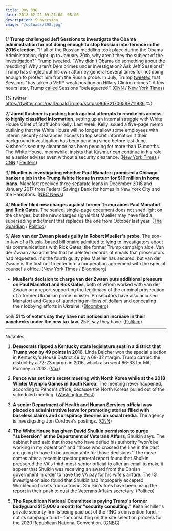 ```yaml
---
title: Day 398
date: 2018-02-21 09:21:00 -08:00
description: Subversion.
image: "/uploads/398.jpg"
---
```


1/ **Trump challenged Jeff Sessions to investigate the Obama administration for not doing enough to stop Russian interference in the 2016 election**. "If all of the Russian meddling took place during the Obama Administration, right up to January 20th, why aren’t they the subject of the investigation?" Trump tweeted. "Why didn't Obama do something about the meddling? Why aren't Dem crimes under investigation? Ask Jeff Sessions!" Trump has singled out his own attorney general several times for not doing enough to protect him from the Russia probe. In July, Trump [tweeted](https://twitter.com/realDonaldTrump/status/889790429398528000) that Sessions "has taken a VERY weak position on Hillary Clinton crimes." A few hours later, Trump [called](https://twitter.com/realdonaldtrump/status/889467610332528641) Sessions "beleaguered." ([CNN](https://www.cnn.com/2018/02/21/politics/donald-trump-jeff-sessions-obama-russia/index.html) / [New York Times](https://www.nytimes.com/2018/02/21/us/politics/trump-attacks-obama-and-his-own-attorney-general-over-russia-inquiry.html))

{% twitter https://twitter.com/realDonaldTrump/status/966321700588711936 %}

2/ **Jared Kushner is pushing back against attempts to revoke his access to highly classified information**, setting up an internal struggle with White House Chief of Staff John Kelly. Last week, Kelly issued a five-page memo outlining that the White House will no longer allow some employees with interim security clearances access to top secret information if their background investigation has been pending since before last June. Kushner's security clearance has been pending for more than 13 months. The White House, meanwhile, insists that Kushner can continue in his role as a senior adviser even without a security clearance. ([New York Times](https://www.nytimes.com/2018/02/20/us/politics/kushner-kelly-security-clearance-.html) / [CNN](https://www.cnn.com/2018/02/21/politics/jared-kushner-john-kelly-tension/index.html) / [Reuters](https://www.reuters.com/article/us-usa-trump-kushner/white-house-says-trump-son-in-law-kushner-can-do-job-without-security-clearance-idUSKCN1G42SD))

3/ **Mueller is investigating whether Paul Manafort promised a Chicago banker a job in the Trump White House in return for $16 million in home loans**. Manafort received three separate loans in December 2016 and January 2017 from Federal Savings Bank for homes in New York City and the Hamptons. ([NBC News](https://www.nbcnews.com/politics/donald-trump/mueller-asking-if-manafort-promised-banker-white-house-job-return-n849916))

4/ **Mueller filed new charges against former Trump aides Paul Manafort and Rick Gates**. The sealed, single-page document does not shed light on the charges, but the new charges signal that Mueller may have filed a superseding indictment that replaces the one from October last year. ([The Guardian](https://www.theguardian.com/us-news/2018/feb/21/manafort-mueller-charges-new-rick-gates-trump-investigation-fbi-latest) / [Politico](https://www.politico.com/story/2018/02/21/paul-manafort-rick-gates-new-charges-criminal-case-419685))

5/ **Alex van der Zwaan pleads guilty in Robert Mueller's probe**. The son-in-law of a Russia-based billionaire admitted to lying to investigators about his communications with Rick Gates, the former Trump campaign aide. Van der Zwaan also admitted that he deleted records of emails that prosecutors had requested. It's the fourth guilty plea Mueller has secured, but van der Zwaan is the first not to enter into a cooperation agreement with the special counsel's office. ([New York Times](https://www.nytimes.com/2018/02/20/us/politics/alex-van-der-zwaan-gates-russia-mueller.html) / [Bloomberg](https://www.bloomberg.com/news/articles/2018-02-21/mueller-gets-plea-no-cooperation-as-skadden-lawyer-admits-lies))

* **Mueller's decision to charge van der Zwaan puts additional pressure on Paul Manafort and Rick Gates**, both of whom worked with van der Zwaan on a report supporting the legitimacy of the criminal prosecution of a former Ukrainian prime minister. Prosecutors have also accused Manafort and Gates of laundering millions of dollars and concealing their lobbying efforts in Ukraine. ([Bloomberg](https://www.bloomberg.com/news/articles/2018-02-20/skadden-arps-lawyer-is-charged-with-role-in-u-s-russia-probe))

poll/ **51% of voters say they have not noticed an increase in their paychecks under the new tax law.** 25% say they have. ([Politico](https://www.politico.com/story/2018/02/21/paychecks-tax-law-poll-417884))

---

Notables.

1. **Democrats flipped a Kentucky state legislature seat in a district that Trump won by 49 points in 2016**. Linda Belcher won the special election in Kentucky's House District 49 by a 68-32 margin. Trump carried the district by a 72-23 margin in 2016, which also went 66-33 for Mitt Romney in 2012. ([Vox](https://www.vox.com/2018/2/20/17034262/kentucky-special-election-linda-belcher))

2. **Pence was set for a secret meeting with North Korea while at the 2018 Winter Olympic Games in South Korea**. The meeting never happened, according to Pence's office, because the North Koreas pulled out of the scheduled meeting. ([Washington Post](https://www.washingtonpost.com/politics/pence-was-set-to-meet-with-north-korean-officials-during-the-olympics-before-last-minute-cancellation/2018/02/20/89392dfe-1684-11e8-942d-16a950029788_story.html))

3. **A senior Department of Health and Human Services official was placed on administrative leave for promoting stories filled with baseless claims and conspiracy theories on social media**. The agency is investigating Jon Cordova's postings. ([CNN](https://www.cnn.com/2018/02/20/politics/kfile-hhs-social-media-postings/index.html))

4. **The White House has given David Shulkin permission to purge "subversion" at the Department of Veterans Affairs**, Shulkin says. The cabinet head said that those who have defied his authority "won't be working in my operation" and "those who crossed the line in the past are going to have to be accountable for those decisions." The move comes after a recent inspector general report found that Shulkin pressured the VA's third-most-senior official to alter an email to make it appear that Shulkin was receiving an award from the Danish government in order to have the VA pay for his wife's airfare. The IG investigation also found that Shulkin had improperly accepted Wimbledon tickets from a friend. Shulkin's foes have been using the report in their push to oust the Veterans Affairs secretary. ([Politico](https://www.politico.com/story/2018/02/20/shulkin-veterans-agency-purge-417896))

5. **The Republican National Committee is paying Trump's former bodyguard $15,000 a month for "security consulting."** Keith Schiller's private security firm is being paid out of the RNC's convention fund, – not its campaign fund – for consulting on the site selection process for the 2020 Republican National Convention. ([CNBC](https://www.cnbc.com/2018/02/21/trumps-ex-bodyguard-makes-15000-a-month-from-a-gop-slush-fund.html))